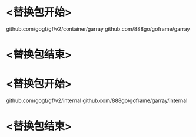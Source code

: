 
# <替换包开始>
github.com/gogf/gf/v2/container/garray
github.com/888go/goframe/garray
# <替换包结束>

# <替换包开始>
github.com/gogf/gf/v2/internal
github.com/888go/goframe/garray/internal
# <替换包结束>
